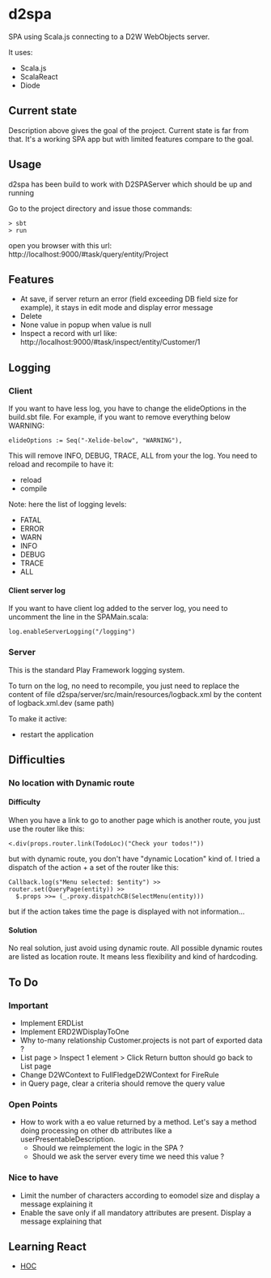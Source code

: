 # d2spa
SPA using Scala.js connecting to a D2W WebObjects server.

It uses:
  - Scala.js
  - ScalaReact
  - Diode

## Current state
Description above gives the goal of the project. Current state is far from that. It's a working SPA app but with limited features compare to the goal.

## Usage
d2spa has been build to work with D2SPAServer which should be up and running

Go to the project directory and issue those commands:
```
> sbt
> run
```

open you browser with this url: http://localhost:9000/#task/query/entity/Project

## Features
  - At save, if server return an error (field exceeding DB field size for example), it stays in edit mode and display error message
  - Delete
  - None value in popup when value is null
  - Inspect a record with url like: http://localhost:9000/#task/inspect/entity/Customer/1

## Logging

### Client
If you want to have less log, you have to change the elideOptions in the build.sbt file. For example, if you want to remove everything below WARNING:
```
elideOptions := Seq("-Xelide-below", "WARNING"),
```

This will remove INFO, DEBUG, TRACE, ALL from your the log. You need to reload and recompile to have it:
  - reload
  - compile

Note: here the list of logging levels:
  - FATAL
  - ERROR
  - WARN
  - INFO
  - DEBUG
  - TRACE
  - ALL

#### Client server log

If you want to have client log added to the server log, you need to uncomment the line in the SPAMain.scala:
```
log.enableServerLogging("/logging")
```

### Server

This is the standard Play Framework logging system.

To turn on the log, no need to recompile, you just need to replace the content of file  d2spa/server/src/main/resources/logback.xml by the content of logback.xml.dev (same path)

To make it active:
  - restart the application

## Difficulties
### No location with Dynamic route
#### Difficulty
When you have a link to go to another page which is another route, you just use the router like this:
```
<.div(props.router.link(TodoLoc)("Check your todos!"))
```
but with dynamic route, you don't have "dynamic Location" kind of. I tried a dispatch of the action + a set of the router like this:
```
Callback.log(s"Menu selected: $entity") >> router.set(QueryPage(entity)) >>
  $.props >>= (_.proxy.dispatchCB(SelectMenu(entity)))
```
but if the action takes time the page is displayed with not information...
#### Solution
No real solution, just avoid using dynamic route. All possible dynamic routes are listed as location route. It means less flexibility and kind of hardcoding.

## To Do
### Important

  - Implement ERDList
  - Implement ERD2WDisplayToOne
  - Why to-many relationship Customer.projects is not part of exported data ?
  - List page > Inspect 1 element > Click Return button should go back to List page
  - Change D2WContext to FullFledgeD2WContext for FireRule
  - in Query page, clear a criteria should remove the query value
  
### Open Points
  - How to work with a eo value returned by a method. Let's say a method doing processing on other db attributes like a userPresentableDescription.
    - Should we reimplement the logic in the SPA ?
    - Should we ask the server every time we need this value ?

### Nice to have
  - Limit the number of characters according to eomodel size and display a message explaining it
  - Enable the save only if all mandatory attributes are present. Display a message explaining that

## Learning React
  - [HOC](https://reactjs.org/docs/higher-order-components.html)
